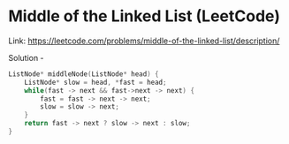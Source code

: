 # Middle of the Linked List (LeetCode)
Link: https://leetcode.com/problems/middle-of-the-linked-list/description/

Solution - 
```C++
ListNode* middleNode(ListNode* head) {
    ListNode* slow = head, *fast = head;
    while(fast -> next && fast->next -> next) {
        fast = fast -> next -> next;
        slow = slow -> next;
    }
    return fast -> next ? slow -> next : slow;
}
```
